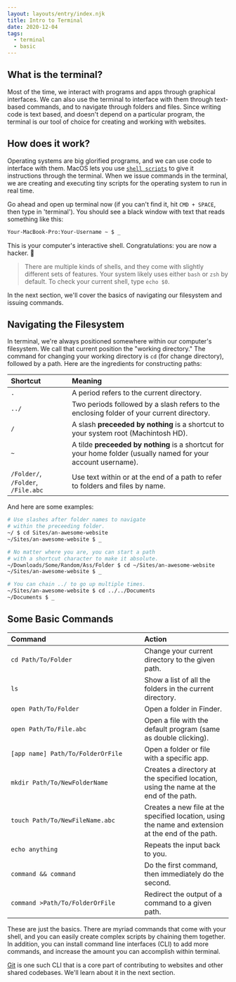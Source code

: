 ```yaml
---
layout: layouts/entry/index.njk
title: Intro to Terminal
date: 2020-12-04
tags:
  - terminal
  - basic
---
```


## What is the terminal?

Most of the time, we interact with programs and apps through graphical interfaces. We can also use the terminal to interface with them through text-based commands, and to navigate through folders and files. Since writing code is text based, and doesn't depend on a particular program, the terminal is our tool of choice for creating and working with websites.

## How does it work?

Operating systems are big glorified programs, and we can use code to interface with them. MacOS lets you use [`shell scripts`](https://en.wikipedia.org/wiki/Shell_script) to give it instructions through the terminal. When we issue commands in the terminal, we are creating and executing tiny scripts for the operating system to run in real time.

Go ahead and open up terminal now (if you can't find it, hit `CMD + SPACE`, then type in 'terminal'). You should see a black window with text that reads something like this:

```bash
Your-MacBook-Pro:Your-Username ~ $ _
```

This is your computer's interactive shell. Congratulations: you are now a hacker. :tada:

> There are multiple kinds of shells, and they come with slightly different sets of features. Your system likely uses either `bash` or `zsh` by default. To check your current shell, type `echo $0`.

In the next section, we'll cover the basics of navigating our filesystem and issuing commands.

## Navigating the Filesystem

In terminal, we're always positioned somewhere within our computer's filesystem. We call that current position the "working directory." The command for changing your working directory is `cd` (for change directory), followed by a path. Here are the ingredients for constructing paths:

| Shortcut                           | Meaning                                                                                                        |
| :--------------------------------- | :------------------------------------------------------------------------------------------------------------- |
| `.`                                | A period refers to the current directory.                                                                      |
| `../`                              | Two periods followed by a slash refers to the enclosing folder of your current directory.                      |
| `/`                                | A slash **preceeded by nothing** is a shortcut to your system root (Machintosh HD).                            |
| `~`                                | A tilde **preceeded by nothing** is a shortcut for your home folder (usually named for your account username). |
| `/Folder/`, `/Folder`, `/File.abc` | Use text within or at the end of a path to refer to folders and files by name.                                 |

And here are some examples:

```bash
# Use slashes after folder names to navigate
# within the preceeding folder.
~/ $ cd Sites/an-awesome-website
~/Sites/an-awesome-website $ _
```

```bash
# No matter where you are, you can start a path
# with a shortcut character to make it absolute.
~/Downloads/Some/Random/Ass/Folder $ cd ~/Sites/an-awesome-website
~/Sites/an-awesome-website $ _
```

```bash
# You can chain ../ to go up multiple times.
~/Sites/an-awesome-website $ cd ../../Documents
~/Documents $ _
```

## Some Basic Commands

| <div style="min-width: 18em">Command</div> | Action                                                                                             |
| :----------------------------------------- | :------------------------------------------------------------------------------------------------- |
| `cd Path/To/Folder`                        | Change your current directory to the given path.                                                   |
| `ls`                                       | Show a list of all the folders in the current directory.                                           |
| `open Path/To/Folder`                      | Open a folder in Finder.                                                                           |
| `open Path/To/File.abc`                    | Open a file with the default program (same as double clicking).                                    |
| `[app name] Path/To/FolderOrFile`          | Open a folder or file with a specific app.                                                         |
| `mkdir Path/To/NewFolderName`              | Creates a directory at the specified location, using the name at the end of the path.              |
| `touch Path/To/NewFileName.abc`            | Creates a new file at the specified location, using the name and extension at the end of the path. |
| `echo anything`                            | Repeats the input back to you.                                                                     |
| `command && command`                       | Do the first command, then immediately do the second.                                              |
| `command >Path/To/FolderOrFile`            | Redirect the output of a command to a given path.                                                  |

These are just the basics. There are myriad commands that come with your shell, and you can easily create complex scripts by chaining them together. In addition, you can install command line interfaces (CLI) to add more commands, and increase the amount you can accomplish within terminal.

[Git](/references/#git) is one such CLI that is a core part of contributing to websites and other shared codebases. We'll learn about it in the next section.
